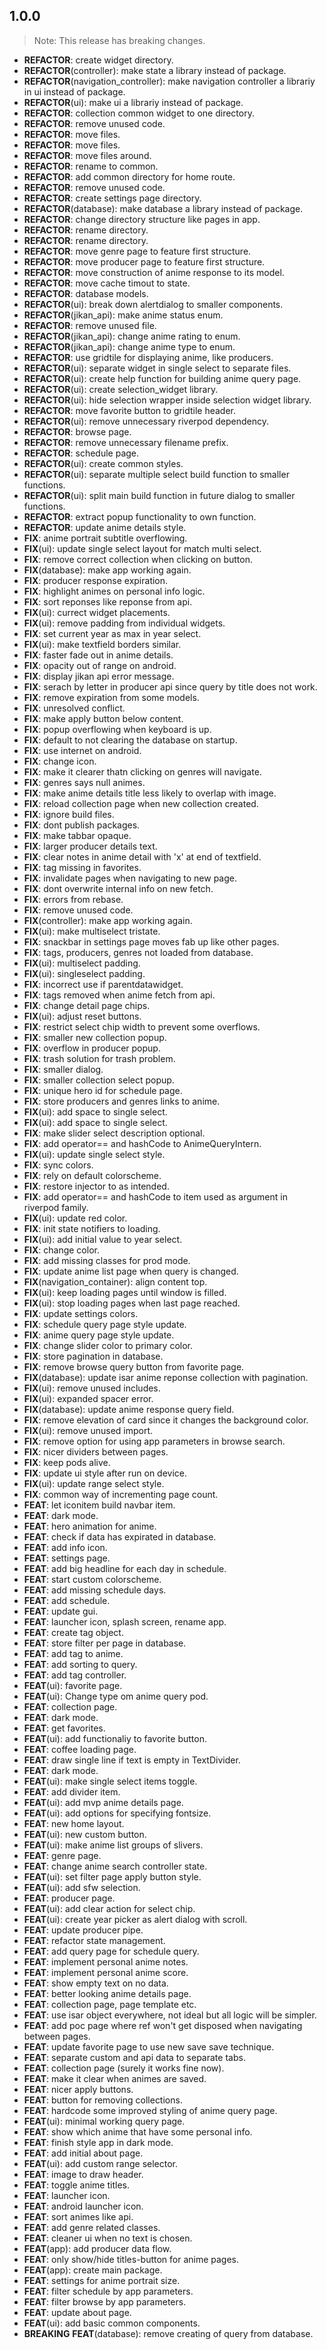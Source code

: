 ## 1.0.0

> Note: This release has breaking changes.

 - **REFACTOR**: create widget directory.
 - **REFACTOR**(controller): make state a library instead of package.
 - **REFACTOR**(navigation_controller): make navigation controller a librariy in ui instead of package.
 - **REFACTOR**(ui): make ui a librariy instead of package.
 - **REFACTOR**: collection common widget to one directory.
 - **REFACTOR**: remove unused code.
 - **REFACTOR**: move files.
 - **REFACTOR**: move files.
 - **REFACTOR**: move files around.
 - **REFACTOR**: rename to common.
 - **REFACTOR**: add common directory for home route.
 - **REFACTOR**: remove unused code.
 - **REFACTOR**: create settings page directory.
 - **REFACTOR**(database): make database a library instead of package.
 - **REFACTOR**: change directory structure like pages in app.
 - **REFACTOR**: rename directory.
 - **REFACTOR**: rename directory.
 - **REFACTOR**: move genre page to feature first structure.
 - **REFACTOR**: move producer page to feature first structure.
 - **REFACTOR**: move construction of anime response to its model.
 - **REFACTOR**: move cache timout to state.
 - **REFACTOR**: database models.
 - **REFACTOR**(ui): break down alertdialog to smaller components.
 - **REFACTOR**(jikan_api): make anime status enum.
 - **REFACTOR**: remove unused file.
 - **REFACTOR**(jikan_api): change anime rating to enum.
 - **REFACTOR**(jikan_api): change anime type to enum.
 - **REFACTOR**: use gridtile for displaying anime, like producers.
 - **REFACTOR**(ui): separate widget in single select to separate files.
 - **REFACTOR**(ui): create help function for building anime query page.
 - **REFACTOR**(ui): create selection_widget library.
 - **REFACTOR**(ui): hide selection wrapper inside selection widget library.
 - **REFACTOR**: move favorite button to gridtile header.
 - **REFACTOR**(ui): remove unnecessary riverpod dependency.
 - **REFACTOR**: browse page.
 - **REFACTOR**: remove unnecessary filename prefix.
 - **REFACTOR**: schedule page.
 - **REFACTOR**(ui): create common styles.
 - **REFACTOR**(ui): separate multiple select build function to smaller functions.
 - **REFACTOR**(ui): split main build function in future dialog to smaller functions.
 - **REFACTOR**: extract popup functionality to own function.
 - **REFACTOR**: update anime details style.
 - **FIX**: anime portrait subtitle overflowing.
 - **FIX**(ui): update single select layout for match multi select.
 - **FIX**: remove correct collection when clicking on button.
 - **FIX**(database): make app working again.
 - **FIX**: producer response expiration.
 - **FIX**: highlight animes on personal info logic.
 - **FIX**: sort reponses like reponse from api.
 - **FIX**(ui): currect widget placements.
 - **FIX**(ui): remove padding from individual widgets.
 - **FIX**: set current year as max in year select.
 - **FIX**(ui): make textfield borders similar.
 - **FIX**: faster fade out in anime details.
 - **FIX**: opacity out of range on android.
 - **FIX**: display jikan api error message.
 - **FIX**: serach by letter in producer api since query by title does not work.
 - **FIX**: remove expiration from some models.
 - **FIX**: unresolved conflict.
 - **FIX**: make apply button below content.
 - **FIX**: popup overflowing when keyboard is up.
 - **FIX**: default to not clearing the database on startup.
 - **FIX**: use internet on android.
 - **FIX**: change icon.
 - **FIX**: make it clearer thatn clicking on genres will navigate.
 - **FIX**: genres says null animes.
 - **FIX**: make anime details title less likely to overlap with image.
 - **FIX**: reload collection page when new collection created.
 - **FIX**: ignore build files.
 - **FIX**: dont publish packages.
 - **FIX**: make tabbar opaque.
 - **FIX**: larger producer details text.
 - **FIX**: clear notes in anime detail with 'x' at end of textfield.
 - **FIX**: tag missing in favorites.
 - **FIX**: invalidate pages when navigating to new page.
 - **FIX**: dont overwrite internal info on new fetch.
 - **FIX**: errors from rebase.
 - **FIX**: remove unused code.
 - **FIX**(controller): make app working again.
 - **FIX**(ui): make multiselect tristate.
 - **FIX**: snackbar in settings page moves fab up like other pages.
 - **FIX**: tags, producers, genres not loaded from database.
 - **FIX**(ui): multiselect padding.
 - **FIX**(ui): singleselect padding.
 - **FIX**: incorrect use if parentdatawidget.
 - **FIX**: tags removed when anime fetch from api.
 - **FIX**: change detail page chips.
 - **FIX**(ui): adjust reset buttons.
 - **FIX**: restrict select chip width to prevent some overflows.
 - **FIX**: smaller new collection popup.
 - **FIX**: overflow in producer popup.
 - **FIX**: trash solution for trash problem.
 - **FIX**: smaller dialog.
 - **FIX**: smaller collection select popup.
 - **FIX**: unique hero id for schedule page.
 - **FIX**: store producers and genres links to anime.
 - **FIX**(ui): add space to single select.
 - **FIX**(ui): add space to single select.
 - **FIX**: make slider select description optional.
 - **FIX**: add operator== and hashCode to AnimeQueryIntern.
 - **FIX**(ui): update single select style.
 - **FIX**: sync colors.
 - **FIX**: rely on default colorscheme.
 - **FIX**: restore injector to as intended.
 - **FIX**: add operator== and hashCode to item used as argument in riverpod family.
 - **FIX**(ui): update red color.
 - **FIX**: init state notifiers to loading.
 - **FIX**(ui): add initial value to year select.
 - **FIX**: change color.
 - **FIX**: add missing classes for prod mode.
 - **FIX**: update anime list page when query is changed.
 - **FIX**(navigation_container): align content top.
 - **FIX**(ui): keep loading pages until window is filled.
 - **FIX**(ui): stop loading pages when last page reached.
 - **FIX**: update settings colors.
 - **FIX**: schedule query page style update.
 - **FIX**: anime query page style update.
 - **FIX**: change slider color to primary color.
 - **FIX**: store pagination in database.
 - **FIX**: remove browse query button from favorite page.
 - **FIX**(database): update isar anime reponse collection with pagination.
 - **FIX**(ui): remove unused includes.
 - **FIX**(ui): expanded spacer error.
 - **FIX**(database): update anime response query field.
 - **FIX**: remove elevation of card since it changes the background color.
 - **FIX**(ui): remove unused import.
 - **FIX**: remove option for using app parameters in browse search.
 - **FIX**: nicer dividers between pages.
 - **FIX**: keep pods alive.
 - **FIX**: update ui style after run on device.
 - **FIX**(ui): update range select style.
 - **FIX**: common way of incrementing page count.
 - **FEAT**: let iconitem build navbar item.
 - **FEAT**: dark mode.
 - **FEAT**: hero animation for anime.
 - **FEAT**: check if data has expirated in database.
 - **FEAT**: add info icon.
 - **FEAT**: settings page.
 - **FEAT**: add big headline for each day in schedule.
 - **FEAT**: start custom colorscheme.
 - **FEAT**: add missing schedule days.
 - **FEAT**: add schedule.
 - **FEAT**: update gui.
 - **FEAT**: launcher icon, splash screen, rename app.
 - **FEAT**: create tag object.
 - **FEAT**: store filter per page in database.
 - **FEAT**: add tag to anime.
 - **FEAT**: add sorting to query.
 - **FEAT**: add tag controller.
 - **FEAT**(ui): favorite page.
 - **FEAT**(ui): Change type om anime query pod.
 - **FEAT**: collection page.
 - **FEAT**: dark mode.
 - **FEAT**: get favorites.
 - **FEAT**(ui): add functionaliy to favorite button.
 - **FEAT**: coffee loading page.
 - **FEAT**: draw single line if text is empty in TextDivider.
 - **FEAT**: dark mode.
 - **FEAT**(ui): make single select items toggle.
 - **FEAT**: add divider item.
 - **FEAT**(ui): add mvp anime details page.
 - **FEAT**(ui): add options for specifying fontsize.
 - **FEAT**: new home layout.
 - **FEAT**(ui): new custom button.
 - **FEAT**(ui): make anime list groups of slivers.
 - **FEAT**: genre page.
 - **FEAT**: change anime search controller state.
 - **FEAT**(ui): set filter page apply button style.
 - **FEAT**(ui): add sfw selection.
 - **FEAT**: producer page.
 - **FEAT**(ui): add clear action for select chip.
 - **FEAT**(ui): create year picker as alert dialog with scroll.
 - **FEAT**: update producer pipe.
 - **FEAT**: refactor state management.
 - **FEAT**: add query page for schedule query.
 - **FEAT**: implement personal anime notes.
 - **FEAT**: implement personal anime score.
 - **FEAT**: show empty text on no data.
 - **FEAT**: better looking anime details page.
 - **FEAT**: collection page, page template etc.
 - **FEAT**: use isar object everywhere, not ideal but all logic will be simpler.
 - **FEAT**: add poc page where ref won't get disposed when navigating between pages.
 - **FEAT**: update favorite page to use new save save technique.
 - **FEAT**: separate custom and api data to separate tabs.
 - **FEAT**: collection page (surely it works fine now).
 - **FEAT**: make it clear when animes are saved.
 - **FEAT**: nicer apply buttons.
 - **FEAT**: button for removing collections.
 - **FEAT**: hardcode some improved styling of anime query page.
 - **FEAT**(ui): minimal working query page.
 - **FEAT**: show which anime that have some personal info.
 - **FEAT**: finish style app in dark mode.
 - **FEAT**: add initial about page.
 - **FEAT**(ui): add custom range selector.
 - **FEAT**: image to draw header.
 - **FEAT**: toggle anime titles.
 - **FEAT**: launcher icon.
 - **FEAT**: android launcher icon.
 - **FEAT**: sort animes like api.
 - **FEAT**: add genre related classes.
 - **FEAT**: cleaner ui when no text is chosen.
 - **FEAT**(app): add producer data flow.
 - **FEAT**: only show/hide titles-button for anime pages.
 - **FEAT**(app): create main package.
 - **FEAT**: settings for anime portrait size.
 - **FEAT**: filter schedule by app parameters.
 - **FEAT**: filter browse by app parameters.
 - **FEAT**: update about page.
 - **FEAT**(ui): add basic common components.
 - **BREAKING** **FEAT**(database): remove creating of query from database.

